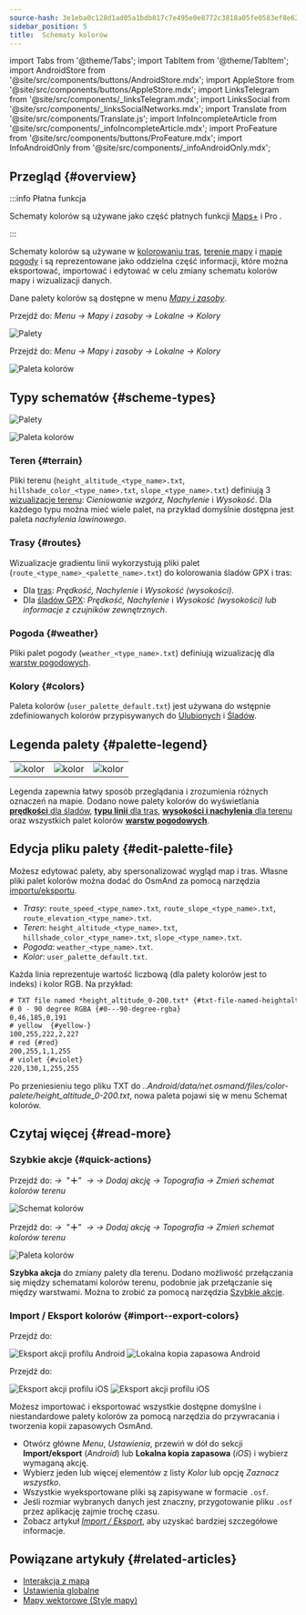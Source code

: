 ```yaml
---
source-hash: 3e1eba0c128d1ad05a1bdb817c7e495e0e8772c3818a05fe0583ef8e6277b1c5
sidebar_position: 5
title:  Schematy kolorów
---
```


import Tabs from '@theme/Tabs';
import TabItem from '@theme/TabItem';
import AndroidStore from '@site/src/components/buttons/AndroidStore.mdx';
import AppleStore from '@site/src/components/buttons/AppleStore.mdx';
import LinksTelegram from '@site/src/components/_linksTelegram.mdx';
import LinksSocial from '@site/src/components/_linksSocialNetworks.mdx';
import Translate from '@site/src/components/Translate.js';
import InfoIncompleteArticle from '@site/src/components/_infoIncompleteArticle.mdx';
import ProFeature from '@site/src/components/buttons/ProFeature.mdx';
import InfoAndroidOnly from '@site/src/components/_infoAndroidOnly.mdx';


## Przegląd {#overview}

:::info Płatna funkcja

Schematy kolorów są używane jako część płatnych funkcji [Maps+](../purchases/index.md) i Pro <ProFeature />.

:::

Schematy kolorów są używane w [kolorowaniu tras](#routes), [terenie mapy](#terrain) i [mapie pogody](#weather) i są reprezentowane jako oddzielna część informacji, które można eksportować, importować i edytować w celu zmiany schematu kolorów mapy i wizualizacji danych.

Dane palety kolorów są dostępne w menu [*Mapy i zasoby*](../personal/maps-resources.md#local-menu).

<Tabs groupId="operating-systems" queryString="current-os">

<TabItem value="android" label="Android">

Przejdź do: *Menu → Mapy i zasoby → Lokalne → Kolory*

![Palety](@site/static/img/personal/color-schemes/colors.png)

</TabItem>

<TabItem value="ios" label="iOS">

Przejdź do: *Menu → Mapy i zasoby → Lokalne → Kolory*

![Paleta kolorów](@site/static/img/personal/color-schemes/color_palette_ios.png)

</TabItem>

</Tabs>


## Typy schematów {#scheme-types}

<Tabs groupId="operating-systems" queryString="current-os">

<TabItem value="android" label="Android">

![Palety](@site/static/img/personal/color-schemes/palette.png)

</TabItem>

<TabItem value="ios" label="iOS">

![Paleta kolorów](@site/static/img/personal/color-schemes/color_altitude.png)

</TabItem>

</Tabs>


### Teren {#terrain}

Pliki terenu (`height_altitude_<type_name>.txt`, `hillshade_color_<type_name>.txt`, `slope_<type_name>.txt`) definiują 3 [wizualizacje terenu](../plugins/topography.md#hillshade-slope-and-altitude-layers): *Cieniowanie wzgórz, Nachylenie* i *Wysokość*. Dla każdego typu można mieć wiele palet, na przykład domyślnie dostępna jest paleta *nachylenia lawinowego*.

### Trasy {#routes}

Wizualizacje gradientu linii wykorzystują pliki palet (`route_<type_name>_<palette_name>.txt`) do kolorowania śladów GPX i tras:

- Dla [tras](../navigation/guidance/map-during-navigation.md#color): *Prędkość, Nachylenie* i *Wysokość (wysokości)*.
- Dla [śladów GPX](../map/tracks/appearance#track-colors-in-gpx-files): *Prędkość, Nachylenie* i *Wysokość (wysokości) lub informacje z czujników zewnętrznych*.

### Pogoda {#weather}

Pliki palet pogody (`weather_<type_name>.txt`) definiują wizualizację dla [warstw pogodowych](../plugins/weather.md#weather-layers).

### Kolory {#colors}

Paleta kolorów (`user_palette_default.txt`) jest używana do wstępnie zdefiniowanych kolorów przypisywanych do [Ulubionych](./favorites.md) i [Śladów](./tracks/).


## Legenda palety {#palette-legend}

<table class="image">
    <tr>
        <td><img src={require('@site/static/img/personal/color-schemes/legend.png').default} alt="kolor"/></td>
        <td><img src={require('@site/static/img/personal/color-schemes/legend_1.png').default} alt="kolor"/></td>
        <td><img src={require('@site/static/img/personal/color-schemes/legend_2.png').default} alt="kolor"/></td>
    </tr>
</table>


Legenda zapewnia łatwy sposób przeglądania i zrozumienia różnych oznaczeń na mapie. Dodano nowe palety kolorów do wyświetlania [**prędkości** dla śladów](../map/tracks/appearance#track-colors-in-gpx-files), [**typu linii** dla tras](../navigation/guidance/map-during-navigation.md#color), [**wysokości i nachylenia** dla terenu](../plugins/topography.md#default-color-scheme) oraz wszystkich palet kolorów [**warstw pogodowych**](../plugins/weather.md#weather-layers).


## Edycja pliku palety {#edit-palette-file}

Możesz edytować palety, aby spersonalizować wygląd map i tras. Własne pliki palet kolorów można dodać do OsmAnd za pomocą narzędzia [importu/eksportu](./import-export.md).

- *Trasy*: `route_speed_<type_name>.txt`, `route_slope_<type_name>.txt`, `route_elevation_<type_name>.txt`.
- *Teren*: `height_altitude_<type_name>.txt`, `hillshade_color_<type_name>.txt`, `slope_<type_name>.txt`.
- *Pogoda*: `weather_<type_name>.txt`.
- *Kolor*: `user_palette_default.txt`.

Każda linia reprezentuje wartość liczbową (dla palety kolorów jest to indeks) i kolor RGB. Na przykład:

```xml
# TXT file named *height_altitude_0-200.txt* {#txt-file-named-heightaltitude0-200txt}
# 0 - 90 degree RGBA {#0---90-degree-rgba}
0,46,185,0,191
# yellow  {#yellow-}
100,255,222,2,227
# red {#red}
200,255,1,1,255
# violet {#violet}
220,130,1,255,255

```

Po przeniesieniu tego pliku TXT do *..Android/data/net.osmand/files/color-palete/height_altitude_0-200.txt*, nowa paleta pojawi się w menu Schemat kolorów.


## Czytaj więcej {#read-more}

### Szybkie akcje {#quick-actions}

<Tabs groupId="operating-systems" queryString="current-os">

<TabItem value="android" label="Android">

Przejdź do: *<Translate ios="true" ids="shared_string_menu,layer_map_appearance,shared_string_buttons,custom_buttons"/> →*&nbsp;  "**＋**"  &nbsp;*→ <Translate ios="true" ids="add_button"/>*  *→ Dodaj akcję → Topografia → Zmień schemat kolorów terenu*

![Schemat kolorów](@site/static/img/widgets/color_scheme.png)

</TabItem>

<TabItem value="ios" label="iOS">

Przejdź do: *<Translate ios="true" ids="shared_string_menu,layer_map_appearance,shared_string_buttons,custom_buttons"/> →*&nbsp;  "**＋**"  &nbsp;*→ <Translate ios="true" ids="add_button"/>*  *→ Dodaj akcję → Topografia → Zmień schemat kolorów terenu*

![Paleta kolorów](@site/static/img/personal/color-schemes/color_scheme_qa_ios.png)

</TabItem>

</Tabs>

**Szybka akcja** do zmiany palety dla terenu. Dodano możliwość przełączania się między schematami kolorów terenu, podobnie jak przełączanie się między warstwami. Można to zrobić za pomocą narzędzia [Szybkie akcje](../widgets/quick-action.md#configure-map).


### Import / Eksport kolorów {#import--export-colors}

<Tabs groupId="operating-systems" queryString="current-os">

<TabItem value="android" label="Android">

Przejdź do: *<Translate android="true" ids="shared_string_menu,shared_string_settings,import_export,export_to_file"/>*  

![Eksport akcji profilu Android](@site/static/img/personal/profiles/profile_actions_export_1_andr.png)   ![Lokalna kopia zapasowa Android](@site/static/img/personal/profiles/profile_actions_export_3_andr.png)

</TabItem>

<TabItem value="ios" label="iOS">

Przejdź do: *<Translate ios="true" ids="shared_string_menu,shared_string_settings,local_backup,backup_into_file"/>*

![Eksport akcji profilu iOS](@site/static/img/personal/profiles/profile_actions_export_1_ios.png)    ![Eksport akcji profilu iOS](@site/static/img/personal/profiles/profile_actions_export_3_ios.png)

</TabItem>

</Tabs>

Możesz importować i eksportować wszystkie dostępne domyślne i niestandardowe palety kolorów za pomocą narzędzia do przywracania i tworzenia kopii zapasowych OsmAnd.

- Otwórz główne *Menu*, *Ustawienia*, przewiń w dół do sekcji **Import/eksport** (*Android*) lub **Lokalna kopia zapasowa** (*iOS*) i wybierz wymaganą akcję.
- Wybierz jeden lub więcej elementów z listy *Kolor* lub opcję *Zaznacz wszystko*.
- Wszystkie wyeksportowane pliki są zapisywane w formacie `.osf`.
- Jeśli rozmiar wybranych danych jest znaczny, przygotowanie pliku `.osf` przez aplikację zajmie trochę czasu.
- Zobacz artykuł [*Import / Eksport*](../personal/import-export.md), aby uzyskać bardziej szczegółowe informacje.


## Powiązane artykuły {#related-articles}

- [Interakcja z mapą](../../user/map/interact-with-map.md)
- [Ustawienia globalne](../../user/personal/global-settings.md)
- [Mapy wektorowe (Style mapy)](../../user/map/vector-maps.md)